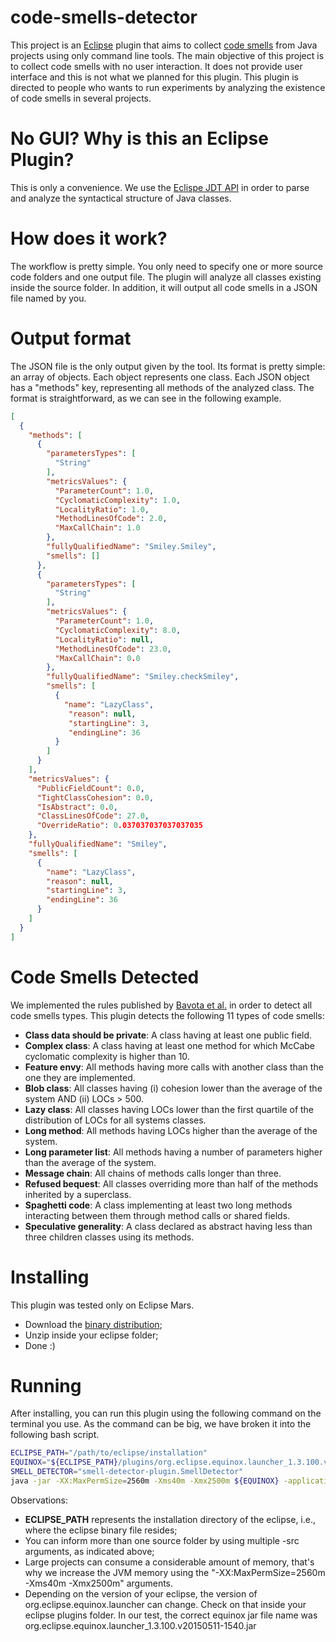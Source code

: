 # code-smells-detector

This project is an [Eclipse](http://www.eclipse.org) plugin that aims to collect [code smells](https://sourcemaking.com/refactoring/smells) from Java projects using only command line tools. The main objective of this project is to collect code smells with no user interaction. It does not provide user interface and this is not what we planned for this plugin. This plugin is directed to people who wants to run experiments by analyzing the existence of code smells in several projects.

# No GUI? Why is this an Eclipse Plugin?

This is only a convenience. We use the [Eclispe JDT API](http://www.eclipse.org/jdt/) in order to parse and analyze the syntactical structure of Java classes. 

# How does it work?

The workflow is pretty simple. You only need to specify one or more source code folders and one output file. The plugin will analyze all classes existing inside the source folder. In addition, it will output all code smells in a JSON file named by you. 

# Output format

The JSON file is the only output given by the tool. Its format is pretty simple: an array of objects. Each object represents one class. Each JSON object has a "methods" key, representing all methods of the analyzed class. The format is straightforward, as we can see in the following example.

```json
[
  {
    "methods": [
      {
        "parametersTypes": [
          "String"
        ],
        "metricsValues": {
          "ParameterCount": 1.0,
          "CyclomaticComplexity": 1.0,
          "LocalityRatio": 1.0,
          "MethodLinesOfCode": 2.0,
          "MaxCallChain": 1.0
        },
        "fullyQualifiedName": "Smiley.Smiley",
        "smells": []
      },
      {
        "parametersTypes": [
          "String"
        ],
        "metricsValues": {
          "ParameterCount": 1.0,
          "CyclomaticComplexity": 8.0,
          "LocalityRatio": null,
          "MethodLinesOfCode": 23.0,
          "MaxCallChain": 0.0
        },
        "fullyQualifiedName": "Smiley.checkSmiley",
        "smells": [
          {
		    "name": "LazyClass",
		     "reason": null,
		     "startingLine": 3,
		     "endingLine": 36
		  }
        ]
      }
    ],
    "metricsValues": {
      "PublicFieldCount": 0.0,
      "TightClassCohesion": 0.0,
      "IsAbstract": 0.0,
      "ClassLinesOfCode": 27.0,
      "OverrideRatio": 0.037037037037037035
    },
    "fullyQualifiedName": "Smiley",
    "smells": [
      {
        "name": "LazyClass",
        "reason": null,
        "startingLine": 3,
        "endingLine": 36
      }
    ]
  }
]
```


# Code Smells Detected

We implemented the rules published by [Bavota et al.](http://www.sciencedirect.com/science/article/pii/S0164121215001053) in order to detect all code smells types. This plugin detects the following 11 types of code smells:

- **Class data should be private**: 	A class having at least one public field.
- **Complex class**:	A class having at least one method for which McCabe cyclomatic complexity is higher than 10.
- **Feature envy**:	All methods having more calls with another class than the one they are implemented.
- **Blob class**:	All classes having (i) cohesion lower than the average of the system AND (ii) LOCs > 500.
- **Lazy class**:	All classes having LOCs lower than the first quartile of the distribution of LOCs for all systems classes.
- **Long method**:	All methods having LOCs higher than the average of the system.
- **Long parameter list**: 	All methods having a number of parameters higher than the average of the system.
- **Message chain**: 	All chains of methods calls longer than three.
- **Refused bequest**: 	All classes overriding more than half of the methods inherited by a superclass.
- **Spaghetti code**: 	A class implementing at least two long methods interacting between them through method calls or shared fields. 
- **Speculative generality**:	A class declared as abstract having less than three children classes using its methods.

# Installing

This plugin was tested only on Eclipse Mars.

- Download the [binary distribution](http://diegocedrim.github.io/downloads/smell-detector.zip);
- Unzip inside your eclipse folder;
- Done :)

# Running 

After installing, you can run this plugin using the following command on the terminal you use. As the command can be big, we have broken it into the following bash script.

```bash
ECLIPSE_PATH="/path/to/eclipse/installation"
EQUINOX="${ECLIPSE_PATH}/plugins/org.eclipse.equinox.launcher_1.3.100.v20150511-1540.jar org.eclipse.core.launcher.Main"
SMELL_DETECTOR="smell-detector-plugin.SmellDetector"
java -jar -XX:MaxPermSize=2560m -Xms40m -Xmx2500m ${EQUINOX} -application ${SMELL_DETECTOR} -output="smells.json" -src="/path/to/source/folder/" -src="/other/source/folder/
```

Observations:
- **ECLIPSE_PATH** represents the installation directory of the eclipse, i.e., where the eclipse binary file resides;
- You can inform more than one source folder by using multiple -src arguments, as indicated above;
- Large projects can consume a considerable amount of memory, that's why we increase the JVM memory using the "-XX:MaxPermSize=2560m -Xms40m -Xmx2500m" arguments.
- Depending on the version of your eclipse, the version of org.eclipse.equinox.launcher can change. Check on that inside your eclipse plugins folder. In our test, the correct equinox jar file name was org.eclipse.equinox.launcher_1.3.100.v20150511-1540.jar
